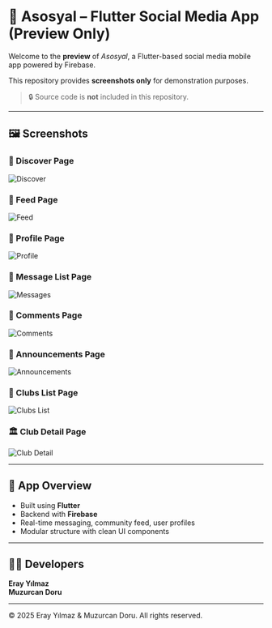 # 📱 Asosyal – Flutter Social Media App (Preview Only)

Welcome to the **preview** of *Asosyal*, a Flutter-based social media mobile app powered by Firebase.

This repository provides **screenshots only** for demonstration purposes.  
> 🔒 Source code is **not** included in this repository.

---

## 🖼️ Screenshots

### 🧭 Discover Page  
![Discover](screenshots/discover_page.jpg)

### 📰 Feed Page  
![Feed](screenshots/feed_page.jpg)

### 👤 Profile Page  
![Profile](screenshots/profile_page.jpg)

### 💬 Message List Page  
![Messages](screenshots/message_list_page.jpg)

### 📝 Comments Page  
![Comments](screenshots/comments_page.jpg)

### 📢 Announcements Page  
![Announcements](screenshots/announcements_page.jpg)

### 🧩 Clubs List Page  
![Clubs List](screenshots/clubs_list_page.jpg)

### 🏛️ Club Detail Page  
![Club Detail](screenshots/clubs_detail_page.jpg)

---

## 📌 App Overview

- Built using **Flutter**
- Backend with **Firebase**
- Real-time messaging, community feed, user profiles
- Modular structure with clean UI components

---

## 👨‍💻 Developers

**Eray Yılmaz**  
**Muzurcan Doru**

---

© 2025 Eray Yılmaz & Muzurcan Doru. All rights reserved.
